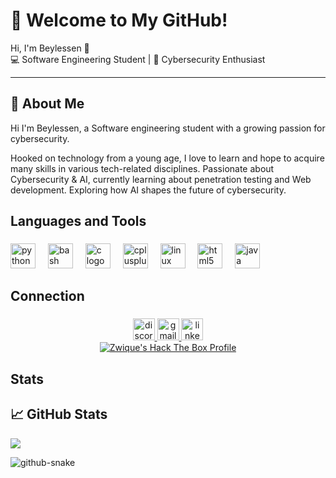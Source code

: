 # 🌟 Welcome to My GitHub!  

Hi, I'm Beylessen  👋  
💻 Software Engineering Student | 🔐 Cybersecurity Enthusiast  

---

## 🚀 About Me  
Hi I'm Beylessen, a Software engineering student with a growing passion for cybersecurity. 

Hooked on technology from a young age, I love to learn and hope to acquire many skills in various tech-related disciplines. 
Passionate about Cybersecurity & AI, currently learning about penetration testing and Web development. 
Exploring how AI shapes the future of cybersecurity.  

<h2 align="left">Languages and Tools</h2>

###

<div align="left">
  <img src="https://cdn.jsdelivr.net/gh/devicons/devicon/icons/python/python-original.svg" height="40" alt="python logo" />
  <img width="12" />
  <img src="https://cdn.jsdelivr.net/gh/devicons/devicon/icons/bash/bash-original.svg" height="40" alt="bash logo" />
  <img width="12" />
  <img src="https://cdn.jsdelivr.net/gh/devicons/devicon/icons/c/c-original.svg" height="40" alt="c logo" />
  <img width="12" />
  <img src="https://cdn.jsdelivr.net/gh/devicons/devicon/icons/cplusplus/cplusplus-original.svg" height="40" alt="cplusplus logo" />
  <img width="12" />
  <img src="https://cdn.jsdelivr.net/gh/devicons/devicon/icons/linux/linux-original.svg" height="40" alt="linux logo" />
  <img width="12" />
  <img src="https://cdn.jsdelivr.net/gh/devicons/devicon/icons/html5/html5-original.svg" height="40" alt="html5 logo" />
  <img width="12" />
  <img src="https://cdn.jsdelivr.net/gh/devicons/devicon/icons/java/java-original.svg" height="40" alt="java logo" />
  
</div>

###

<h2 align="left">Connection</h2>

###

<div align="center">
  <a href="https://discord.com/users/947505557844135977" target="_blank">
    <img src="https://img.shields.io/static/v1?message=Discord&logo=discord&label=&color=7289DA&logoColor=white&labelColor=&style=for-the-badge" height="35" alt="discord logo" />
  </a>
  <a href="beylessenjendoubi01@gmail.com" target="_blank">
    <img src="https://img.shields.io/static/v1?message=Gmail&logo=gmail&label=&color=D14836&logoColor=white&labelColor=&style=for-the-badge" height="35" alt="gmail logo" />
  </a>
  <a href="https://www.linkedin.com/in/beylessen-jendoubi-93648031a/" target="_blank">
    <img src="https://img.shields.io/static/v1?message=LinkedIn&logo=linkedin&label=&color=0077B5&logoColor=white&labelColor=&style=for-the-badge" height="35" alt="linkedin logo" />
  </a>
</div>

<div align="center">
  <a href="https://app.hackthebox.com/users/915327" target="_blank">
    <img src="https://www.hackthebox.eu/badge/image/915327" alt="Zwique's Hack The Box Profile" />
  </a>
</div>

###

<!--<div align="center">
  <a href="https://zwique.gitbook.io/">
    <img src="https://img.shields.io/website?label=zwique.gitbook.io&style=for-the-badge&url=https%3A%2F%2Fzwique.gitbook.io" alt="GitBook Website" />
  </a>
</div> -->


###

<h2 align="left">Stats</h2>

###

## 📈 GitHub Stats  
![](https://github-readme-stats.vercel.app/api?username=Beylessen1&theme=synthwave&hide_border=false&include_all_commits=true&count_private=true)<br/>


<picture>
  <source media="(prefers-color-scheme: dark)" srcset="github-snake.svg" />
  <img alt="github-snake" src="github-snake.svg" />
</picture>
